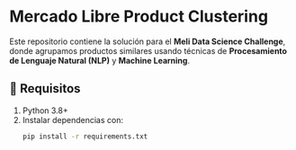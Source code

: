 # Mercado Libre Product Clustering

Este repositorio contiene la solución para el **Meli Data Science Challenge**, donde agrupamos productos similares usando técnicas de **Procesamiento de Lenguaje Natural (NLP)** y **Machine Learning**.

## 🚀 Requisitos

1. Python 3.8+
2. Instalar dependencias con:
   ```bash
   pip install -r requirements.txt
